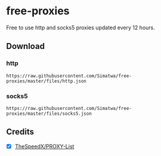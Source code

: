 # free-proxies
Free to use http and socks5 proxies updated every 12 hours.

## Download

### http

```
https://raw.githubusercontent.com/Simatwa/free-proxies/master/files/http.json
```
### socks5

```
https://raw.githubusercontent.com/Simatwa/free-proxies/master/files/socks5.json
```

## Credits

- [x] [TheSpeedX/PROXY-List](https://github.com/TheSpeedX/PROXY-List)
